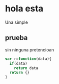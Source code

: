 # hola esta
Una simple

## prueba
sin ninguna pretencioan

```javascript
var r=function(data){
  if(data)
    return data
  return {}
}
```
